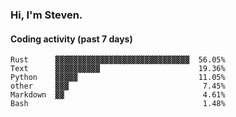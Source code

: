 ### Hi, I'm Steven.

#### Coding activity (past 7 days)
```
Rust      ▓▓▓▓▓▓▓▓▓▓▓▓▓▓▓▓▓▓▓▓▓▓▓▓▓▓▓▓▓▓  56.05%
Text      ▓▓▓▓▓▓▓▓▓▓                      19.36%
Python    ▓▓▓▓▓                           11.05%
other     ▓▓▓                              7.45%
Markdown  ▓▓                               4.61%
Bash                                       1.48%
```
